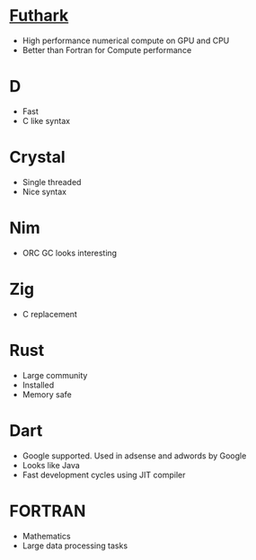 # [Futhark](https://futhark-lang.org/getinvolved.html)
- High performance numerical compute on GPU and CPU
- Better than Fortran for Compute performance

#  D
- Fast
- C like syntax

# Crystal
- Single threaded
- Nice syntax

# Nim
-  ORC GC looks interesting

# Zig
-  C replacement

# Rust
- Large community
- Installed
-  Memory safe

# Dart
- Google supported. Used in adsense and adwords by Google
- Looks like Java
- Fast development cycles using JIT compiler

# FORTRAN

- Mathematics
- Large data processing tasks

